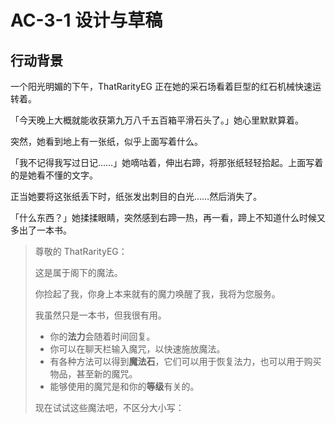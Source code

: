 # AC-3-1 设计与草稿

## 行动背景

一个阳光明媚的下午，ThatRarityEG 正在她的采石场看着巨型的红石机械快速运转着。

「今天晚上大概就能收获第九万八千五百箱平滑石头了。」她心里默默算着。

突然，她看到地上有一张纸，似乎上面写着什么。

「我不记得我写过日记……」她嘀咕着，伸出右蹄，将那张纸轻轻拾起。上面写着的是她看不懂的文字。

正当她要将这张纸丢下时，纸张发出刺目的白光……然后消失了。

「什么东西？」她揉揉眼睛，突然感到右蹄一热，再一看，蹄上不知道什么时候又多出了一本书。

> 尊敬的 ThatRarityEG：
>
> 这是属于阁下的魔法。
>
> 你捡起了我，你身上本来就有的魔力唤醒了我，我将为您服务。
>
> 我虽然只是一本书，但我很有用。
>
> - 你的**法力**会随着时间回复。
> - 你可以在聊天栏输入魔咒，以快速施放魔法。
> - 有各种方法可以得到**魔法石**，它们可以用于恢复法力，也可以用于购买物品，甚至新的魔咒。
> - 能够使用的魔咒是和你的**等级**有关的。
>
> 现在试试这些魔法吧，不区分大小写：
>
> 